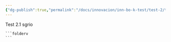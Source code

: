 ```yaml
---
{"dg-publish":true,"permalink":"/docs/innovacion/inn-bo-k-test/test-2/test-2-1/","tags":[[["InnBoK"]],[["content"]]],"noteIcon":""}
---
```

Test 2.1 sgrio

````
```folderv
```
````